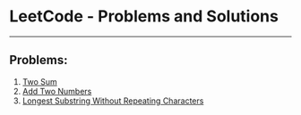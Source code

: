 # LeetCode - Problems and Solutions
---

## Problems:
1. [Two Sum](https://leetcode.com/problems/two-sum/description/)
2. [Add Two Numbers](https://leetcode.com/problems/add-two-numbers/description/)
3. [Longest Substring Without Repeating Characters](https://leetcode.com/problems/longest-substring-without-repeating-characters/description/)
